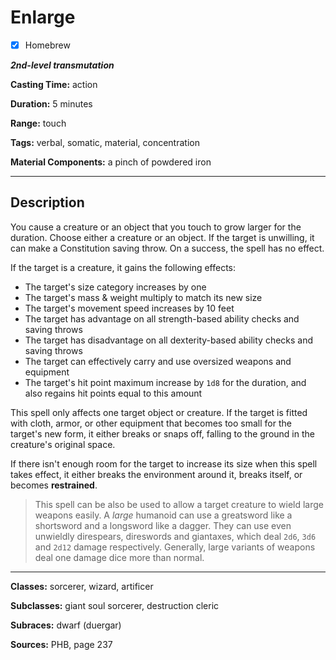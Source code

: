 # Enlarge

- [x] Homebrew

***2nd-level transmutation***

**Casting Time:** action

**Duration:** 5 minutes

**Range:** touch

**Tags:** verbal, somatic, material, concentration

**Material Components:** a pinch of powdered iron

---

## Description
You cause a creature or an object that you touch to grow larger for the duration.
Choose either a creature or an object.
If the target is unwilling, it can make a Constitution saving throw.
On a success, the spell has no effect.

If the target is a creature, it gains the following effects:
- The target's size category increases by one
- The target's mass & weight multiply to match its new size
- The target's movement speed increases by 10 feet
- The target has advantage on all strength-based ability checks and saving throws
- The target has disadvantage on all dexterity-based ability checks and saving throws
- The target can effectively carry and use oversized weapons and equipment
- The target's hit point maximum increase by `1d8` for the duration, and also regains hit points equal to this amount

This spell only affects one target object or creature.
If the target is fitted with cloth, armor, or other equipment that becomes too small for the target's new form, it either breaks or snaps off, falling to the ground in the creature's original space.

If there isn't enough room for the target to increase its size when this spell takes effect, it either breaks the environment around it, breaks itself, or becomes **restrained**.

> This spell can be also be used to allow a target creature to wield large weapons easily.
> A *large* humanoid can use a greatsword like a shortsword and a longsword like a dagger.
> They can use even unwieldly direspears, direswords and giantaxes, which deal `2d6`, `3d6` and `2d12` damage respectively.
> Generally, large variants of weapons deal one damage dice more than normal.

---

**Classes:** sorcerer, wizard, artificer

**Subclasses:** giant soul sorcerer, destruction cleric

**Subraces:** dwarf (duergar)

**Sources:** PHB, page 237
